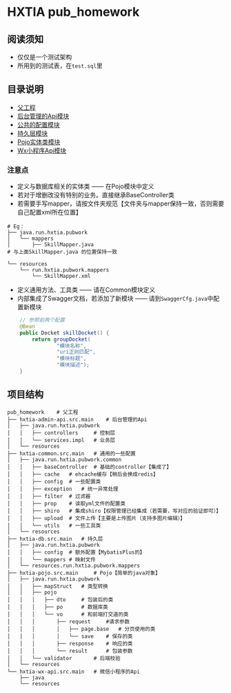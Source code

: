 # HXTIA pub_homework
## 阅读须知
* 仅仅是一个测试架构
* 所用到的测试表，在`test.sql`里


## 目录说明
* [父工程](https://github.com/HXTIA/pubWork_test)
* [后台管理的Api模块](https://github.com/HXTIA/pubWork_test/tree/main/hxtia-admin-api)
* [公共的配置模块](https://github.com/HXTIA/pubWork_test/tree/main/hxtia-common)
* [持久层模块](https://github.com/HXTIA/pubWork_test/tree/main/hxtia-db)
* [Pojo实体类模块](https://github.com/HXTIA/pubWork_test/tree/main/hxtia-pojo)
* [Wx小程序Api模块](https://github.com/HXTIA/pubWork_test/tree/main/hxtia-wx-api)

### 注意点
* 定义与数据库相关的实体类 —— 在Pojo模块中定义
* 若对于增删改没有特别的业务。直接继承BaseController类
* 若需要手写mapper，请按文件夹规范【文件夹与mapper保持一致，否则需要自己配置xml所在位置】
```text
# Eg：
├── java.run.hxtia.pubwork
│   └── mappers
│       ├── SkillMapper.java
# 与上面SkillMapper.java 的位置保持一致

└── resources
    └── run.hxtia.pubwork.mappers
        └── SkillMapper.xml
```
* 定义通用方法、工具类 —— 请在Common模块定义
* 内部集成了Swagger文档，若添加了新模块 —— 请到`SwaggerCfg.java`中配置新模块
```java
    // 参照前两个配置
    @Bean
    public Docket skillDocket() {
        return groupDocket(
                "模块名称",
                "uri正则匹配",
                "模块标题",
                "模块描述");
    }

```

## 项目结构
```text
pub_homework 	# 父工程
├── hxtia-admin-api.src.main 	# 后台管理的Api
│   ├── java.run.hxtia.pubwork
│   │   ├── controllers		# 控制层
│   │   └── services.impl	# 业务层
│   └── resources
├── hxtia-common.src.main	# 通用的一些配置
│   ├── java.run.hxtia.pubwork.common
│   │   ├── baseController	# 基础的controller【集成了】
│   │   ├── cache	# ehcache缓存【稍后会换成redis】
│   │   ├── config	# 一些配置类
│   │   ├── exception	# 统一异常处理
│   │   ├── filter	# 过滤器
│   │   ├── prop	# 读取yml文件的配置类
│   │   ├── shiro	# 集成shiro【权限管理已经集成（若需要，写对应的验证即可）】
│   │   ├── upload	# 文件上传【主要是上传图片（支持多图片编辑）】
│   │   └── utils	# 一些工具类
│   └── resources
├── hxtia-db.src.main	# 持久层
│   ├── java.run.hxtia.pubwork
│   │   ├── config	# 额外配置【MybatisPlus的】
│   │   └── mappers	# 映射文件
│   └── resources.run.hxtia.pubwork.mappers
├── hxtia-pojo.src.main		# Pojo【简单的java对象】
│   ├── java.run.hxtia.pubwork
│   │   ├── mapStruct	# 类型转换
│   │   ├── pojo
│   │   │   ├── dto		# 包装后的类
│   │   │   ├── po		# 数据库类
│   │   │   └── vo		# 和前端打交道的类
│   │   │       ├── request		#请求参数
│   │   │       │   ├── page.base	# 分页使用的类
│   │   │       │   └── save	# 保存的类
│   │   │       ├── response	# 响应的类
│   │   │       └── result		# 包装参数
│   │   └── validator		# 后端校验
│   └── resources	
└── hxtia-wx-api.src.main	# 微信小程序的Api
    ├── java
    └── resources
```
